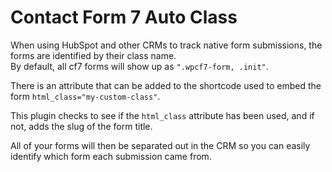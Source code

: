 # Contact Form 7 Auto Class
When using HubSpot and other CRMs to track native form submissions, the forms are identified by their class name.  
By default, all cf7 forms will show up as `".wpcf7-form, .init"`.  

There is an attribute that can be added to the shortcode used to embed the form `html_class="my-custom-class"`.  

This plugin checks to see if the `html_class` attribute has been used, and if not, adds the slug of the form title.  

All of your forms will then be separated out in the CRM so you can easily identify which form each submission came from.
